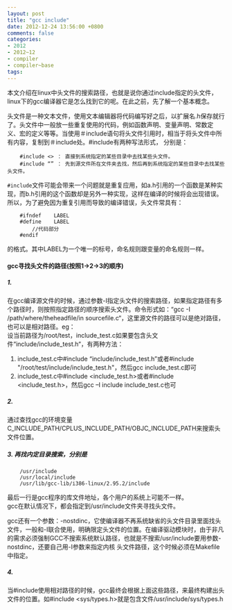 ```yaml
---
layout: post
title: "gcc include"
date: 2012-12-24 13:56:00 +0800
comments: false
categories:
- 2012
- 2012~12
- compiler
- compiler~base
tags:
---
```

本文介绍在linux中头文件的搜索路径，也就是说你通过include指定的头文件，linux下的gcc编译器它是怎么找到它的呢。在此之前，先了解一个基本概念。

  头文件是一种文本文件，使用文本编辑器将代码编写好之后，以扩展名.h保存就行了。头文件中一般放一些重复使用的代码，例如函数声明、变量声明、常数定 义、宏的定义等等。当使用＃include语句将头文件引用时，相当于将头文件中所有内容，复制到＃include处。#include有两种写法形式， 分别是：
```
	#include <> ： 直接到系统指定的某些目录中去找某些头文件。
	#include “” ： 先到源文件所在文件夹去找，然后再到系统指定的某些目录中去找某些头文件。
```
`#include`文件可能会带来一个问题就是重复应用，如a.h引用的一个函数是某种实现，而b.h引用的这个函数却是另外一种实现，这样在编译的时候将会出现错误。所以，为了避免因为重复引用而导致的编译错误，头文件常具有：
```
	#ifndef    LABEL
	#define    LABEL
		//代码部分
	#endif
```
的格式。其中LABEL为一个唯一的标号，命名规则跟变量的命名规则一样。
 
#### gcc寻找头文件的路径(按照1->2->3的顺序)
##### 1.
  在gcc编译源文件的时候，通过参数-I指定头文件的搜索路径，如果指定路径有多个路径时，则按照指定路径的顺序搜索头文件。命令形式如：“gcc -I  /path/where/theheadfile/in sourcefile.c“，这里源文件的路径可以是绝对路径，也可以是相对路径。eg：  
设当前路径为/root/test，include_test.c如果要包含头文件“include/include_test.h“，有两种方法：  
1) include_test.c中#include “include/include_test.h”或者#include "/root/test/include/include_test.h"，然后gcc include_test.c即可  
2) include_test.c中#include <include_test.h>或者#include <include_test.h>，然后gcc –I include include_test.c也可  
 
##### 2. 
通过查找gcc的环境变量C_INCLUDE_PATH/CPLUS_INCLUDE_PATH/OBJC_INCLUDE_PATH来搜索头文件位置。
 
##### 3. 再找内定目录搜索，分别是
```
	/usr/include
	/usr/local/include
	/usr/lib/gcc-lib/i386-linux/2.95.2/include
```
最后一行是gcc程序的库文件地址，各个用户的系统上可能不一样。  
gcc在默认情况下，都会指定到/usr/include文件夹寻找头文件。

gcc还有一个参数：-nostdinc，它使编译器不再系统缺省的头文件目录里面找头文件，一般和-I联合使用，明确限定头文件的位置。在编译驱动模块时，由于非凡的需求必须强制GCC不搜索系统默认路径，也就是不搜索/usr/include要用参数-nostdinc，还要自己用-I参数来指定内核 头文件路径，这个时候必须在Makefile中指定。

##### 4. 
当#include使用相对路径的时候，gcc最终会根据上面这些路径，来最终构建出头文件的位置。如#include <sys/types.h>就是包含文件/usr/include/sys/types.h

